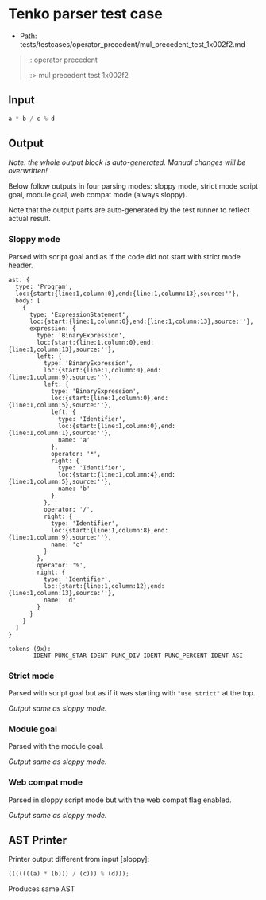 # Tenko parser test case

- Path: tests/testcases/operator_precedent/mul_precedent_test_1x002f2.md

> :: operator precedent
>
> ::> mul precedent test 1x002f2

## Input

`````js
a * b / c % d
`````

## Output

_Note: the whole output block is auto-generated. Manual changes will be overwritten!_

Below follow outputs in four parsing modes: sloppy mode, strict mode script goal, module goal, web compat mode (always sloppy).

Note that the output parts are auto-generated by the test runner to reflect actual result.

### Sloppy mode

Parsed with script goal and as if the code did not start with strict mode header.

`````
ast: {
  type: 'Program',
  loc:{start:{line:1,column:0},end:{line:1,column:13},source:''},
  body: [
    {
      type: 'ExpressionStatement',
      loc:{start:{line:1,column:0},end:{line:1,column:13},source:''},
      expression: {
        type: 'BinaryExpression',
        loc:{start:{line:1,column:0},end:{line:1,column:13},source:''},
        left: {
          type: 'BinaryExpression',
          loc:{start:{line:1,column:0},end:{line:1,column:9},source:''},
          left: {
            type: 'BinaryExpression',
            loc:{start:{line:1,column:0},end:{line:1,column:5},source:''},
            left: {
              type: 'Identifier',
              loc:{start:{line:1,column:0},end:{line:1,column:1},source:''},
              name: 'a'
            },
            operator: '*',
            right: {
              type: 'Identifier',
              loc:{start:{line:1,column:4},end:{line:1,column:5},source:''},
              name: 'b'
            }
          },
          operator: '/',
          right: {
            type: 'Identifier',
            loc:{start:{line:1,column:8},end:{line:1,column:9},source:''},
            name: 'c'
          }
        },
        operator: '%',
        right: {
          type: 'Identifier',
          loc:{start:{line:1,column:12},end:{line:1,column:13},source:''},
          name: 'd'
        }
      }
    }
  ]
}

tokens (9x):
       IDENT PUNC_STAR IDENT PUNC_DIV IDENT PUNC_PERCENT IDENT ASI
`````

### Strict mode

Parsed with script goal but as if it was starting with `"use strict"` at the top.

_Output same as sloppy mode._

### Module goal

Parsed with the module goal.

_Output same as sloppy mode._

### Web compat mode

Parsed in sloppy script mode but with the web compat flag enabled.

_Output same as sloppy mode._

## AST Printer

Printer output different from input [sloppy]:

````js
(((((((a) * (b))) / (c))) % (d)));
````

Produces same AST
